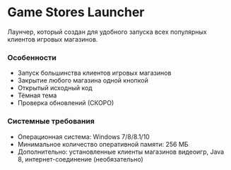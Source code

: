 # Game Stores Launcher
Лаунчер, который создан для удобного запуска всех популярных клиентов игровых магазинов.
### Особенности
* Запуск большинства клиентов игровых магазинов
* Закрытие любого магазина одной кнопкой
* Открытый исходный код
* Тёмная тема
* Проверка обновлений (СКОРО)
### Системные требования
* Операционная система: Windows 7/8/8.1/10
* Минимальное количество оперативной памяти: 256 МБ
* Дополнительно: установленные клиенты магазинов видеоигр, Java 8, интернет-соединение (необязательно)
